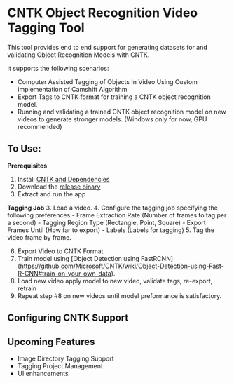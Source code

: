 # CNTK Object Recognition Video Tagging Tool

This tool provides end to end support for generating datasets for and validating Object Recognition Models with CNTK.

It supports the following scenarios:

- Computer Assisted Tagging of Objects In Video Using Custom implementation of Camshift Algorithm
- Export Tags to CNTK format for training a CNTK object recognition model.
- Running and validating a trained CNTK object recognition model on new videos to generate stronger models. (Windows only for now, GPU recommended)

## To Use:
**Prerequisites** 
 1. Install [CNTK and Dependencies](https://github.com/Microsoft/CNTK/wiki/Object-Detection-using-Fast-R-CNN#setup)
 2. Download the [release binary](https://github.com/CatalystCode/CNTK-Object-Recognition-Video-Tagging-Tool/releases)
 3. Extract and run the app
 
 **Tagging Job**
 3. Load a video.
 4. Configure the tagging job specifying the following preferences
    - Frame Extraction Rate (Number of frames to tag per a second)
    - Tagging Region Type (Rectangle, Point, Square)
    - Export Frames Until (How far to export)
    - Labels (Labels for tagging)
 5. Tag the video frame by frame.
 
 6. Export Video to CNTK Format
 7. Train model using [Object Detection using FastRCNN] (https://github.com/Microsoft/CNTK/wiki/Object-Detection-using-Fast-R-CNN#train-on-your-own-data).
 8. Load new video apply model to new video, validate tags, re-export, retrain
 9. Repeat step #8 on new videos until model preformance is satisfactory.  

## Configuring CNTK Support

## Upcoming Features
- Image Directory Tagging Support
- Tagging Project Management 
- UI enhancements 
